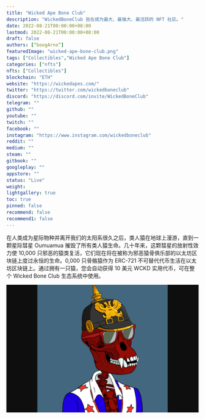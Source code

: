 ```yaml
---
title: "Wicked Ape Bone Club"
description: "WickedBoneClub 旨在成为最大、最强大、最活跃的 NFT 社区。"
date: 2022-08-21T00:00:00+08:00
lastmod: 2022-08-21T00:00:00+08:00
draft: false
authors: [“boogArno”]
featuredImage: "wicked-ape-bone-club.png"
tags: ["Collectibles","Wicked Ape Bone Club"]
categories: ["nfts"]
nfts: ["Collectibles"]
blockchain: "ETH"
website: "https://wickedapes.com/"
twitter: "https://twitter.com/wickedboneclub"
discord: "https://discord.com/invite/WickedBoneClub"
telegram: ""
github: ""
youtube: ""
twitch: ""
facebook: ""
instagram: "https://www.instagram.com/wickedboneclub"
reddit: ""
medium: ""
steam: ""
gitbook: ""
googleplay: ""
appstore: ""
status: "Live"
weight: 
lightgallery: true
toc: true
pinned: false
recommend: false
recommend1: false
---
```

在人类成为星际物种并离开我们的太阳系很久之后，类人猿在地球上漫游，直到一颗星际彗星 Oumuamua 摧毁了所有类人猿生命。几十年来，这颗彗星的放射性效力使 10,000 只邪恶的猿类复活，它们现在将在被称为邪恶猿骨俱乐部的以太坊区块链上度过永恒的生命。0,000 只骨骼猿作为 ERC-721 不可替代代币生活在以太坊区块链上。通过拥有一只猿，您会自动获得 10 美元 WCKD 实用代币，可在整个 Wicked Bone Club 生态系统中使用。

![wickedapeboneclub-dapp-collectibles-ethereum-image2_cdb724b9a8203b289662cadb3e4cd212](wickedapeboneclub-dapp-collectibles-ethereum-image2_cdb724b9a8203b289662cadb3e4cd212.png)